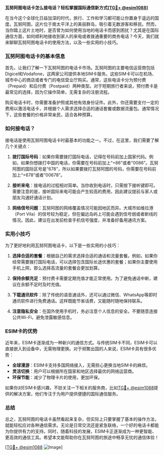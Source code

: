 **瓦努阿图电话卡怎么接电话？轻松掌握国际通信新方式[[TG💪+ @esim1088](https://t.me/s/esim1088)]**

在当今这个全球化日益加深的时代，旅行、工作和学习都可能让你置身于遥远的国度。瓦努阿图，这片位于南太平洋上的美丽群岛，吸引着无数游客和移民。然而，当你踏上这片土地时，是否曾为如何使用当地的电话卡而感到困扰？尤其是在国际通信方面，如何顺利地接收到家人的来电或者拨通重要的商务电话？今天，我们就来聊聊瓦努阿图电话卡的使用方法，以及一些实用的小技巧。

### 瓦努阿图电话卡的基本信息

首先，让我们了解一下瓦努阿图的电话卡市场。瓦努阿图的主要电信运营商包括Digicel和Vodafone，这两家公司提供本地SIM卡服务。这些SIM卡可以在机场、城市中心的商店或者专门的电信营业厅购买。通常，这些电话卡分为预付费（Prepaid）和后付费（Postpaid）两种类型。对于短期旅行者来说，预付费卡是最常见的选择，因为它操作简单，无需复杂的注册流程。

购买电话卡时，你需要准备护照或其他有效身份证件。此外，你还需要支付一定的费用以激活电话卡，并根据个人需求选择合适的通话套餐或数据流量包。通常情况下，这些套餐的价格非常亲民，适合各种预算。

### 如何接电话？

接电话是使用瓦努阿图电话卡时最基本的功能之一。不过，在这里，我们需要了解几个关键点：

1. **拨打国际号码**：如果你需要拨打国际电话，记得在号码前加上国家代码。例如，如果你想拨打中国的电话，你需要在号码前加上“+86”或者“0086”。瓦努阿图的国际区号是“678”，所以如果要拨打瓦努阿图的号码，你需要在号码前加上“+678”或者“00678”。

2. **接听来电**：接电话的过程相对简单。当你收到电话时，只需按下接听键即可。需要注意的是，接听国际来电可能会产生较高的费用，因此建议提前与家人或朋友沟通好通话计划。

3. **网络信号问题**：瓦努阿图的网络覆盖情况可能因地区而异。大城市如维拉港（Port Vila）的信号较为稳定，但在偏远岛屿上可能会遇到信号弱或者断线的情况。因此，建议在出发前检查手机信号强度，并准备好备用通讯方案。

### 实用小技巧

为了更好地利用瓦努阿图电话卡，以下是一些实用的小技巧：

1. **选择合适的套餐**：根据自己的需求选择合适的通话和流量套餐。例如，如果你经常需要拨打国际电话，可以选择包含国际长途优惠的套餐；如果你主要使用手机上网，那么选择高流量的套餐会更加划算。

2. **保持余额充足**：预付费卡需要定期充值才能正常使用。为了避免通话中断，建议在余额不足时及时充值。

3. **下载通讯软件**：除了传统的语音通话外，还可以通过微信、WhatsApp等即时通讯软件进行免费通话。这样既能节省话费，又能随时随地保持联系。

4. **注意隐私安全**：在国外使用手机时，务必注意个人信息的安全。不要随意连接公共Wi-Fi，避免泄露敏感信息。

### ESIM卡的优势

近年来，ESIM卡逐渐成为一种新兴的通信方式。与传统SIM卡不同，ESIM卡可以直接嵌入到设备中，无需物理更换。对于频繁出国的人来说，ESIM卡具有很多优势：

- **全球漫游**：ESIM卡支持多国网络接入，无需担心更换当地SIM卡的麻烦。
- **灵活切换**：用户可以根据所在国家和地区选择最优的网络运营商。
- **环保节能**：减少了物理卡片的使用，更加环保。

如果你对ESIM卡感兴趣，不妨关注一下相关的服务商，比如[TG💪+ @esim1088](https://t.me/s/esim1088)提供的解决方案，他们专注于为用户提供便捷的国际通信服务。

### 总结

总之，瓦努阿图的电话卡虽然看起来复杂，但实际上只要掌握了基本的操作方法，就能轻松应对各种通信需求。无论是日常交流还是紧急联络，一个好的电话卡都能为你提供有力的支持。同时，随着科技的发展，ESIM卡正逐渐成为一种更智能、更高效的通信工具。希望本文能帮助你在瓦努阿图的旅途中畅享无忧的通信体验！

[[TG💪+ @esim1088](https://t.me/s/esim1088) ![Image](https://i.postimg.cc/4NQfJmqS/Snipaste-2025-05-13-00-14-12.png)]